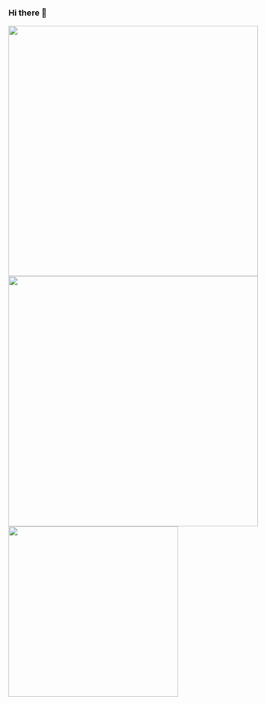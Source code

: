 ### Hi there 👋


<p>
  <div style='display: flex; flex-direction: column;'>
    <img src="https://github-readme-stats.vercel.app/api?username=amirsadriofficial&show_icons=true&theme=tokyonight&hide_border=true" width="500">
    <img src="https://github-readme-streak-stats.herokuapp.com?user=amirsadriofficial&theme=tokyonight&hide_border=true" width="500">
  </div>
  <img src="https://github-readme-stats.vercel.app/api/top-langs/?username=amirsadriofficial&theme=tokyonight&hide_border=true" width="340" >

<!-- 
<p>
  <img src="https://github-readme-stats.vercel.app/api?username=amirsadriofficial&show_icons=true&theme=tokyonight&hide_border=true" width="500">
  <img src="https://github-readme-stats.vercel.app/api/top-langs/?username=amirsadriofficial&theme=tokyonight&hide_border=true" width="340" >
  <img src="https://github-readme-streak-stats.herokuapp.com?user=amirsadriofficial&theme=tokyonight&hide_border=true" width="500">
</p> -->

<!--
**amirsadriofficial/amirsadriofficial** is a ✨ _special_ ✨ repository because its `README.md` (this file) appears on your GitHub profile.

Here are some ideas to get you started:

- 🔭 I’m currently working on ...
- 🌱 I’m currently learning ...
- 👯 I’m looking to collaborate on ...
- 🤔 I’m looking for help with ...
- 💬 Ask me about ...
- 📫 How to reach me: ...
- 😄 Pronouns: ...
- ⚡ Fun fact: ...
-->
